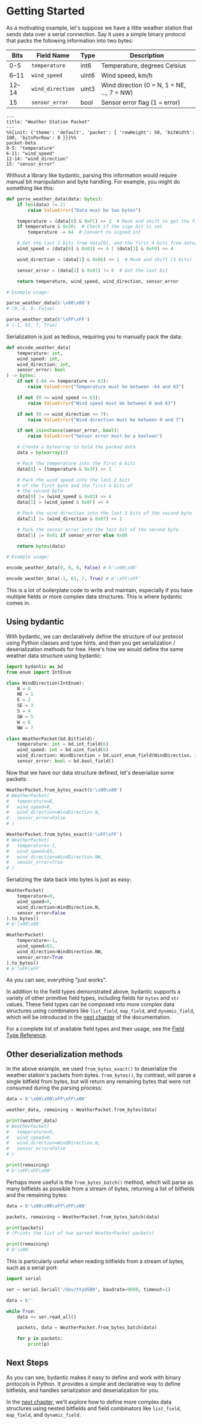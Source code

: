 # Getting Started

As a motivating example, let's suppose we have a little weather station that
sends data over a serial connection. Say it uses a simple binary protocol that
packs the following information into two bytes:

| Bits  | Field Name       | Type  | Description                                 |
| ----- | ---------------- | ----- | ------------------------------------------- |
| 0-5   | `temperature`    | int6  | Temperature, degrees Celsius                |
| 6–11  | `wind_speed`     | uint6 | Wind speed, km/h                            |
| 12–14 | `wind_direction` | uint3 | Wind direction (0 = N, 1 = NE, ..., 7 = NW) |
| 15    | `sensor_error`   | bool  | Sensor error flag (1 = error)               |

```mermaid
---
title: "Weather Station Packet"
---
%%{init: {'theme': 'default', 'packet': { 'rowHeight': 50, 'bitWidth': 100, 'bitsPerRow': 8 }}}%%
packet-beta
0-5: "temperature"
6-11: "wind_speed"
12-14: "wind_direction"
15: "sensor_error"
```

Without a library like bydantic, parsing this information would require manual
bit manipulation and byte handling. For example, you might do something like
this:

```python
def parse_weather_data(data: bytes):
    if len(data) != 2:
        raise ValueError("Data must be two bytes")

    temperature = (data[0] & 0xFC) >> 2  # Mask and shift to get the first 6 bits
    if temperature & 0x20:  # Check if the sign bit is set
        temperature -= 64  # Convert to signed int

    # Get the last 2 bits from data[0], and the first 4 bits from data[1]
    wind_speed = (data[0] & 0x03) << 4 | (data[1] & 0xF0) >> 4

    wind_direction = (data[1] & 0x0E) >> 1  # Mask and shift (3 bits)

    sensor_error = (data[1] & 0x01) != 0  # Get the last bit

    return temperature, wind_speed, wind_direction, sensor_error

# Example usage:

parse_weather_data(b'\x00\x00')
# (0, 0, 0, False)

parse_weather_data(b'\xFF\xFF')
# (-1, 63, 7, True)
```

Serialization is just as tedious, requiring you to manually pack the data:

```python
def encode_weather_data(
    temperature: int,
    wind_speed: int,
    wind_direction: int,
    sensor_error: bool
) -> bytes:
    if not (-64 <= temperature <= 63):
        raise ValueError("Temperature must be between -64 and 63")

    if not (0 <= wind_speed <= 63):
        raise ValueError("Wind speed must be between 0 and 63")

    if not (0 <= wind_direction <= 7):
        raise ValueError("Wind direction must be between 0 and 7")

    if not isinstance(sensor_error, bool):
        raise ValueError("Sensor error must be a boolean")

    # Create a bytearray to hold the packed data
    data = bytearray(2)

    # Pack the temperature into the first 6 bits
    data[0] = (temperature & 0x3F) << 2

    # Pack the wind speed into the last 2 bits
    # of the first byte and the first 4 bits of
    # the second byte
    data[0] |= (wind_speed & 0x03) >> 4
    data[1] = (wind_speed & 0x0F) << 4

    # Pack the wind direction into the last 3 bits of the second byte
    data[1] |= (wind_direction & 0x07) << 1

    # Pack the sensor error into the last bit of the second byte
    data[1] |= 0x01 if sensor_error else 0x00

    return bytes(data)

# Example usage:

encode_weather_data(0, 0, 0, False) # b'\x00\x00'

encode_weather_data(-1, 63, 7, True) # b'\xFF\xFF'
```

This is a lot of boilerplate code to write and maintain, especially if you have
multiple fields or more complex data structures. This is where bydantic comes
in.

## Using bydantic

With bydantic, we can declaratively define the structure of our protocol using
Python classes and type hints, and then you get serialization / deserialization
methods for free. Here's how we would define the same weather data structure
using bydantic:

```python
import bydantic as bd
from enum import IntEnum

class WindDirection(IntEnum):
    N = 0
    NE = 1
    E = 2
    SE = 3
    S = 4
    SW = 5
    W = 6
    NW = 7

class WeatherPacket(bd.Bitfield):
    temperature: int = bd.int_field(6)
    wind_speed: int = bd.uint_field(6)
    wind_direction: WindDirection = bd.uint_enum_field(WindDirection, 3)
    sensor_error: bool = bd.bool_field()
```

Now that we have our data structure defined, let's deserialize some packets:

```python
WeatherPacket.from_bytes_exact(b'\x00\x00')
# WeatherPacket(
#   temperature=0,
#   wind_speed=0,
#   wind_direction=WindDirection.N,
#   sensor_error=False
# )

WeatherPacket.from_bytes_exact(b'\xFF\xFF')
# WeatherPacket(
#   temperature=-1,
#   wind_speed=63,
#   wind_direction=WindDirection.NW,
#   sensor_error=True
# )
```

Serializing the data back into bytes is just as easy:

```python
WeatherPacket(
    temperature=0,
    wind_speed=0,
    wind_direction=WindDirection.N,
    sensor_error=False
).to_bytes()
# b'\x00\x00'

WeatherPacket(
    temperature=-1,
    wind_speed=63,
    wind_direction=WindDirection.NW,
    sensor_error=True
).to_bytes()
# b'\xFF\xFF'
```

As you can see, everything "just works".

In addition to the field types demonstrated above, bydantic supports a variety
of other primitive field types, including fields for `bytes` and `str` values.
These field types can be composed into more complex data structures using
combinators like `list_field`, `map_field`, and `dynamic_field`, which will be
introduced in the [next chapter](complex-data-structures.md) of the
documentation.

For a complete list of available field types and their usage, see the
[Field Type Reference](field-type-reference.md).

## Other deserialization methods

In the above example, we used `from_bytes_exact()` to deserialize the weather
station's packets from bytes. `from_bytes()`, by contrast, will parse a single
bitfield from bytes, but will return any remaining bytes that were not consumed
during the parsing process:

```python
data = b'\x00\x00\xFF\xFF\x00'

weather_data, remaining = WeatherPacket.from_bytes(data)

print(weather_data)
# WeatherPacket(
#   temperature=0,
#   wind_speed=0,
#   wind_direction=WindDirection.N,
#   sensor_error=False
# )

print(remaining)
# b'\xFF\xFF\x00'
```

Perhaps more useful is the `from_bytes_batch()` method, which will parse as many
bitfields as possible from a stream of bytes, returning a list of bitfields and
the remaining bytes:

```python
data = b'\x00\x00\xFF\xFF\x00'

packets, remaining = WeatherPacket.from_bytes_batch(data)

print(packets)
# (Prints the list of two parsed WeatherPacket packets)

print(remaining)
# b'\x00'
```

This is particularly useful when reading bitfields from a stream of bytes, such
as a serial port:

```python
import serial

ser = serial.Serial('/dev/ttyUSB0', baudrate=9600, timeout=1)

data = b''

while True:
    data += ser.read_all()

    packets, data = WeatherPacket.from_bytes_batch(data)

    for p in packets:
        print(p)
```

## Next Steps

As you can see, bydantic makes it easy to define and work with binary protocols
in Python. It provides a simple and declarative way to define bitfields, and
handles serialization and deserialization for you.

In the [next chapter](complex-data-structures.md), we'll explore how to define
more complex data structures using nested bitfields and field combinators like
`list_field`, `map_field`, and `dynamic_field`.
